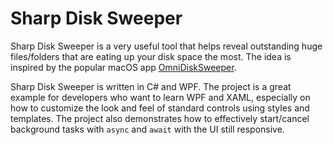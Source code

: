 # Sharp Disk Sweeper

Sharp Disk Sweeper is a very useful tool that helps reveal outstanding huge files/folders that are eating up your disk space the most. The idea is inspired by the popular macOS app [OmniDiskSweeper](https://www.omnigroup.com/more/).

Sharp Disk Sweeper is written in C# and WPF. The project is a great example for developers who want to learn WPF and XAML, especially on how to customize the look and feel of standard controls using styles and templates. The project also demonstrates how to effectively start/cancel background tasks with `async` and `await` with the UI still responsive.
